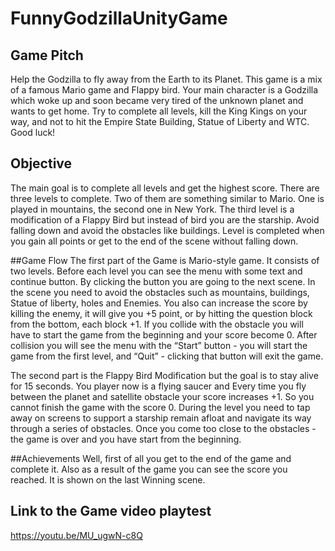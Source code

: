 # FunnyGodzillaUnityGame

## Game Pitch
Help the Godzilla to fly away from the Earth to its Planet. This game is a mix of a famous Mario game and Flappy bird. Your main character is a Godzilla which woke up and soon became very tired of the unknown planet and wants to get home. Try to complete all levels, kill the King Kings on your way, and not to hit the Empire State Building, Statue of Liberty and WTC. Good luck!


## Objective
The main goal is to complete all levels and get the highest score. There are three levels to complete. Two of them are something similar to Mario. One is played in mountains, the second one in New York. The third level is a modification of a Flappy Bird but instead of bird you are the starship. Avoid falling down and avoid the obstacles like buildings. Level is completed when you gain all points or get to the end of the scene without falling down.

##Game Flow
The first part of the Game is Mario-style game. It consists of two levels. Before each level you can see the menu with some text and continue button. By clicking the button you are going to the next scene. In the scene you need to avoid the obstacles such as mountains, buildings, Statue of liberty, holes and Enemies. You also can increase the score by killing the enemy, it will give you +5 point, or by hitting the question block from the bottom, each block +1. If you collide with the obstacle you will have to start the game from the beginning and your score become 0. After collision you will see the menu with the “Start” button - you will start the game from the first level, and “Quit” - clicking that button will exit the game.

The second part is the Flappy Bird Modification but the goal is to stay alive for 15 seconds. You player now is a flying saucer and Every time you fly between the planet and satellite obstacle your score increases +1. So you cannot finish the game with the score 0. During the level you need to tap away on screens to support a starship remain afloat and navigate its way through a series of obstacles. Once you come too close to the obstacles - the game is over and you have start from the beginning.

##Achievements
Well, first of all you get to the end of the game and complete it. Also as a result of the game you can see the score you reached. It is shown on the last Winning scene.

## Link to the Game video playtest

https://youtu.be/MU_ugwN-c8Q 
